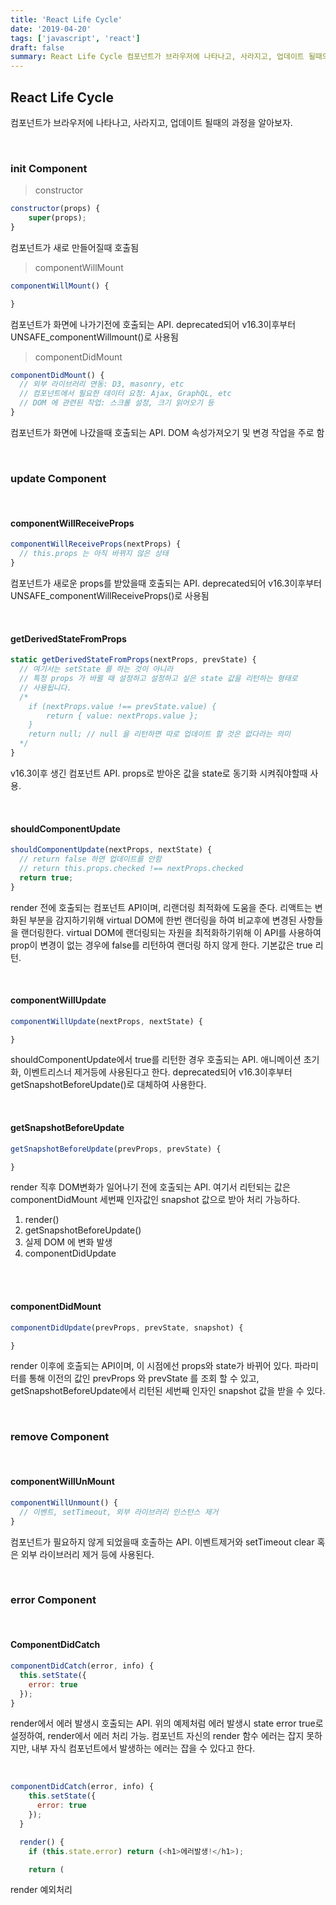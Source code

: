```yaml
---
title: 'React Life Cycle'
date: '2019-04-20'
tags: ['javascript', 'react']
draft: false
summary: React Life Cycle 컴포넌트가 브라우저에 나타나고, 사라지고, 업데이트 될때의 과정을 알아보자.
---
```


## React Life Cycle

컴포넌트가 브라우저에 나타나고, 사라지고, 업데이트 될때의 과정을 알아보자.

<br />

### init Component

> constructor

```javascript
constructor(props) {
    super(props);
}
```

컴포넌트가 새로 만들어질때 호출됨

> componentWillMount

```javascript
componentWillMount() {

}
```

컴포넌트가 화면에 나가기전에 호출되는 API. deprecated되어 v16.3이후부터 UNSAFE_componentWillmount()로 사용됨

> componentDidMount

```javascript
componentDidMount() {
  // 외부 라이브러리 연동: D3, masonry, etc
  // 컴포넌트에서 필요한 데이터 요청: Ajax, GraphQL, etc
  // DOM 에 관련된 작업: 스크롤 설정, 크기 읽어오기 등
}
```

컴포넌트가 화면에 나갔을때 호출되는 API. DOM 속성가져오기 및 변경 작업을 주로 함 <br />

<br />

### update Component

<br />

#### componentWillReceiveProps

```javascript
componentWillReceiveProps(nextProps) {
  // this.props 는 아직 바뀌지 않은 상태
}
```

컴포넌트가 새로운 props를 받았을때 호출되는 API. deprecated되어 v16.3이후부터 UNSAFE_componentWillReceiveProps()로 사용됨 <br />

<br />

#### getDerivedStateFromProps

```javascript
static getDerivedStateFromProps(nextProps, prevState) {
  // 여기서는 setState 를 하는 것이 아니라
  // 특정 props 가 바뀔 때 설정하고 설정하고 싶은 state 값을 리턴하는 형태로
  // 사용됩니다.
  /*
    if (nextProps.value !== prevState.value) {
        return { value: nextProps.value };
    }
    return null; // null 을 리턴하면 따로 업데이트 할 것은 없다라는 의미
  */
}
```

v16.3이후 생긴 컴포넌트 API. props로 받아온 값을 state로 동기화 시켜줘야할때 사용. <br />

<br />

#### shouldComponentUpdate

```javascript
shouldComponentUpdate(nextProps, nextState) {
  // return false 하면 업데이트를 안함
  // return this.props.checked !== nextProps.checked
  return true;
}
```

render 전에 호출되는 컴포넌트 API이며, 리랜더링 최적화에 도움을 준다. 리액트는 변화된 부분을 감지하기위해 virtual DOM에 한번 랜더링을 하여 비교후에 변경된 사항들을 랜더링한다. virtual DOM에 랜더링되는 자원을 최적화하기위해 이 API를 사용하여 prop이 변경이 없는 경우에 false를 리턴하여 랜더링 하지 않게 한다. 기본값은 true 리턴. <br />

<br />

#### componentWillUpdate

```javascript
componentWillUpdate(nextProps, nextState) {

}
```

shouldComponentUpdate에서 true를 리턴한 경우 호출되는 API. 애니메이션 초기화, 이벤트리스너 제거등에 사용된다고 한다.
deprecated되어 v16.3이후부터 getSnapshotBeforeUpdate()로 대체하여 사용한다. <br />

<br />

#### getSnapshotBeforeUpdate

```javascript
getSnapshotBeforeUpdate(prevProps, prevState) {

}
```

render 직후 DOM변화가 일어나기 전에 호출되는 API. 여기서 리턴되는 값은 componentDidMount 세번째 인자값인 snapshot 값으로 받아 처리 가능하다. <br />

1. render()
2. getSnapshotBeforeUpdate()
3. 실제 DOM 에 변화 발생
4. componentDidUpdate

<br /><br />

#### componentDidMount

```javascript
componentDidUpdate(prevProps, prevState, snapshot) {

}
```

render 이후에 호출되는 API이며, 이 시점에선 props와 state가 바뀌어 있다. 파라미터를 통해 이전의 값인 prevProps 와 prevState 를 조회 할 수 있고, getSnapshotBeforeUpdate에서 리턴된 세번째 인자인 snapshot 값을 받을 수 있다. <br />

<br />

### remove Component

<br />

#### componentWillUnMount

```javascript
componentWillUnmount() {
  // 이벤트, setTimeout, 외부 라이브러리 인스턴스 제거
}
```

컴포넌트가 필요하지 않게 되었을때 호출하는 API. 이벤트제거와 setTimeout clear 혹은 외부 라이브러리 제거 등에 사용된다. <br />

<br />

### error Component

<br />

#### ComponentDidCatch

```javascript
componentDidCatch(error, info) {
  this.setState({
    error: true
  });
}
```

render에서 에러 발생시 호출되는 API. 위의 예제처럼 에러 발생시 state error true로 설정하여, render에서 에러 처리 가능. 컴포넌트 자신의 render 함수 에러는 잡지 못하지만, 내부 자식 컴포넌트에서 발생하는 에러는 잡을 수 있다고 한다. <br />

<br />

```javascript
componentDidCatch(error, info) {
    this.setState({
      error: true
    });
  }

  render() {
    if (this.state.error) return (<h1>에러발생!</h1>);

    return (
```

render 예외처리

<br /><br /><br />
